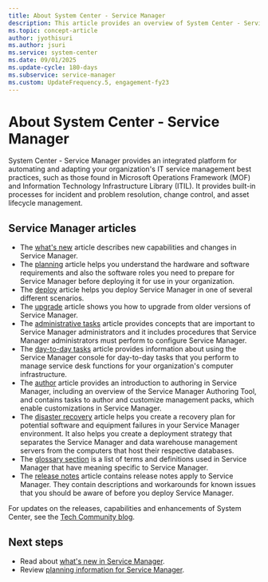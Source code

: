 ```yaml
---
title: About System Center - Service Manager
description: This article provides an overview of System Center - Service Manager.
ms.topic: concept-article
author: jyothisuri
ms.author: jsuri
ms.service: system-center
ms.date: 09/01/2025
ms.update-cycle: 180-days
ms.subservice: service-manager
ms.custom: UpdateFrequency.5, engagement-fy23
---
```


# About System Center - Service Manager

System Center - Service Manager provides an integrated platform for automating and adapting your organization's IT service management best practices, such as those found in Microsoft Operations Framework (MOF) and Information Technology Infrastructure Library (ITIL). It provides built-in processes for incident and problem resolution, change control, and asset lifecycle management.

## Service Manager articles

- The [what's new](whats-new-in-sm.md) article describes new capabilities and changes in Service Manager.
- The [planning](plan-sm.md) article helps you understand the hardware and software requirements and also the software roles you need to prepare for Service Manager before deploying it for use in your organization.
- The [deploy](deploy-sm.md) article helps you deploy Service Manager in one of several different scenarios.
- The [upgrade](upgrade-service-manager.md) article shows you how to upgrade from older versions of Service Manager.
- The [administrative tasks](management-packs.md) article provides concepts that are important to Service Manager administrators and it includes procedures that Service Manager administrators must perform to configure Service Manager.
- The [day-to-day tasks](work-mps-console.md) article provides information about using the Service Manager console for day-to-day tasks that you perform to manage service desk functions for your organization's computer infrastructure.
- The [author](author-with-sm.md) article provides an introduction to authoring in Service Manager, including an overview of the Service Manager Authoring Tool, and contains tasks to author and customize management packs, which enable customizations in Service Manager.  
- The [disaster recovery](disaster-recovery.md) article helps you create a recovery plan for potential software and equipment failures in your Service Manager environment. It also helps you create a deployment strategy that separates the Service Manager and data warehouse management servers from the computers that host their respective databases.
- The [glossary section](glossary.md) is a list of terms and definitions used in Service Manager that have meaning specific to Service Manager.
- The [release notes](release-notes-sm.md) article contains release notes apply to Service Manager. They contain descriptions and workarounds for known issues that you should be aware of before you deploy Service Manager.

For updates on the releases, capabilities and enhancements of System Center, see the [Tech Community blog](https://techcommunity.microsoft.com/category/systemcenter/blog/systemcenterblog).

## Next steps

- Read about [what's new in Service Manager](whats-new-in-sm.md).
- Review [planning information for Service Manager](plan-sm.md).
